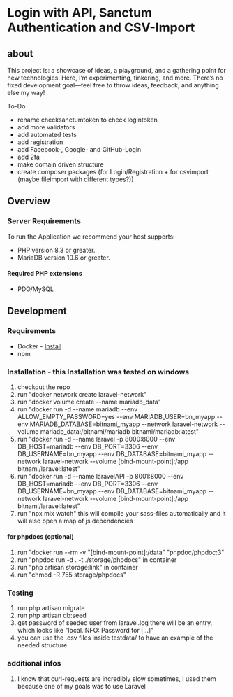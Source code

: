 # Login with API, Sanctum Authentication and CSV-Import

## about
This project is: a showcase of ideas, a playground, and a gathering point for new technologies. Here, I’m experimenting, tinkering, and more. There’s no fixed development goal—feel free to throw ideas, feedback, and anything else my way!

To-Do
- rename checksanctumtoken to check logintoken
- add more validators
- add automated tests
- add registration
- add Facebook-, Google- and GitHub-Login
- add 2fa
- make domain driven structure
- create composer packages (for Login/Registration + for csvimport (maybe fileimport with different types?))

## Overview

### Server Requirements

To run the Application we recommend your host supports:

* PHP version 8.3 or greater.
* MariaDB version 10.6 or greater.

#### Required PHP extensions

* PDO/MySQL

## Development

### Requirements

- Docker - [Install](https://docs.docker.com/get-docker/)
- npm

### Installation - this Installation was tested on windows
1. checkout the repo
2. run "docker network create laravel-network"
3. run "docker volume create --name mariadb_data"
4. run "docker run -d --name mariadb --env ALLOW_EMPTY_PASSWORD=yes --env MARIADB_USER=bn_myapp --env MARIADB_DATABASE=bitnami_myapp --network laravel-network --volume mariadb_data:/bitnami/mariadb bitnami/mariadb:latest"
5. run "docker run -d --name laravel -p 8000:8000 --env DB_HOST=mariadb --env DB_PORT=3306 --env DB_USERNAME=bn_myapp --env DB_DATABASE=bitnami_myapp  --network laravel-network --volume [bind-mount-point]:/app bitnami/laravel:latest"
6. run "docker run -d --name laravelAPI -p 8001:8000 --env DB_HOST=mariadb --env DB_PORT=3306 --env DB_USERNAME=bn_myapp --env DB_DATABASE=bitnami_myapp  --network laravel-network --volume [bind-mount-point]:/app bitnami/laravel:latest"
7. run "npx mix watch" this will compile your sass-files automatically and it will also open a map of js dependencies

#### for phpdocs (optional)
1. run "docker run --rm -v "[bind-mount-point]:/data" "phpdoc/phpdoc:3"
2. run "phpdoc run -d . -t ./storage/phpdocs" in container
3. run "php artisan storage:link" in container
4. run "chmod -R 755 storage/phpdocs"

### Testing ###
1. run php artisan migrate
2. run php artisan db:seed
3. get password of seeded user from laravel.log there will be an entry, which looks like "local.INFO: Password for [...]"
4. you can use the .csv files inside testdata/ to have an example of the needed structure

### additional infos ###
1. I know that curl-requests are incredibly slow sometimes, I used them because one of my goals was to use Laravel